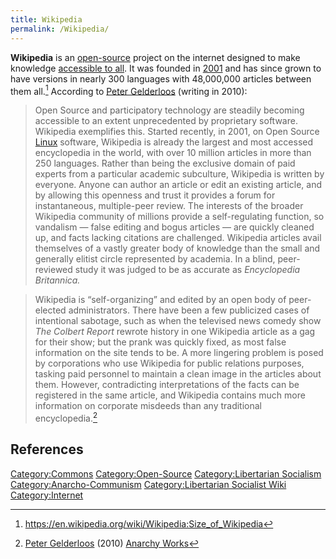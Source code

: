 ```yaml
---
title: Wikipedia
permalink: /Wikipedia/
---
```


**Wikipedia** is an [open-source](Open_Source_Software "wikilink")
project on the internet designed to make knowledge [accessible to
all](Commons "wikilink"). It was founded in
[2001](Timeline_of_Libertarian_Socialism "wikilink") and has since grown
to have versions in nearly 300 languages with 48,000,000 articles
between them all.[^1] According to [Peter
Gelderloos](Peter_Gelderloos "wikilink") (writing in 2010):

> Open Source and participatory technology are steadily becoming
> accessible to an extent unprecedented by proprietary software.
> Wikipedia exemplifies this. Started recently, in 2001, on Open Source
> [Linux](Linux "wikilink") software, Wikipedia is already the largest
> and most accessed encyclopedia in the world, with over 10 million
> articles in more than 250 languages. Rather than being the exclusive
> domain of paid experts from a particular academic subculture,
> Wikipedia is written by everyone. Anyone can author an article or edit
> an existing article, and by allowing this openness and trust it
> provides a forum for instantaneous, multiple-peer review. The
> interests of the broader Wikipedia community of millions provide a
> self-regulating function, so vandalism — false editing and bogus
> articles — are quickly cleaned up, and facts lacking citations are
> challenged. Wikipedia articles avail themselves of a vastly greater
> body of knowledge than the small and generally elitist circle
> represented by academia. In a blind, peer-reviewed study it was judged
> to be as accurate as <em>Encyclopedia Britannica.</em>

> Wikipedia is “self-organizing” and edited by an open body of
> peer-elected administrators. There have been a few publicized cases of
> intentional sabotage, such as when the televised news comedy show
> <em>The Colbert Report</em> rewrote history in one Wikipedia article
> as a gag for their show; but the prank was quickly fixed, as most
> false information on the site tends to be. A more lingering problem is
> posed by corporations who use Wikipedia for public relations purposes,
> tasking paid personnel to maintain a clean image in the articles about
> them. However, contradicting interpretations of the facts can be
> registered in the same article, and Wikipedia contains much more
> information on corporate misdeeds than any traditional
> encyclopedia.[^2]

## References

<references />

[Category:Commons](Category:Commons "wikilink")
[Category:Open-Source](Category:Open-Source "wikilink")
[Category:Libertarian
Socialism](Category:Libertarian_Socialism "wikilink")
[Category:Anarcho-Communism](Category:Anarcho-Communism "wikilink")
[Category:Libertarian Socialist
Wiki](Category:Libertarian_Socialist_Wiki "wikilink")
[Category:Internet](Category:Internet "wikilink")

[^1]: <https://en.wikipedia.org/wiki/Wikipedia:Size_of_Wikipedia>

[^2]: [Peter Gelderloos](Peter_Gelderloos "wikilink") (2010) [Anarchy
    Works](Anarchy_Works "wikilink")